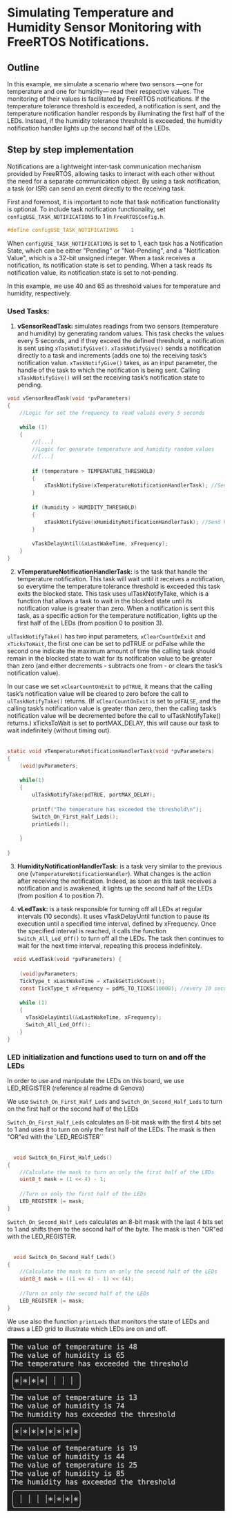 # Simulating Temperature and Humidity Sensor Monitoring with FreeRTOS Notifications.

## Outline
In this example, we simulate a scenario where two sensors —one for temperature and one for humidity— read their respective values. 
The monitoring of their values is facilitated by FreeRTOS notifications. 
If the temperature tolerance threshold is exceeded, a notification is sent, and the temperature notification handler responds by illuminating the first half of the LEDs.
Instead, if the humidity tolerance threshold is exceeded, the humidity notification handler lights up the second half of the LEDs.

## Step by step implementation

Notifications are a lightweight inter-task communication mechanism provided by FreeRTOS, allowing tasks to interact with each other
without the need for a separate communication object. 
By using a task notification, a task (or ISR) can send an event directly to the receiving task.

First and foremost, it is important to note that task notification functionality is optional.
To include task notification functionality, set `configUSE_TASK_NOTIFICATIONS` to 1 in `FreeRTOSConfig.h`.

 ```c
 #define configUSE_TASK_NOTIFICATIONS    1 
 ```

When `configUSE_TASK_NOTIFICATIONS` is set to 1, each task has a Notification State, which can be either "Pending" or "Not-Pending", and a "Notification Value", which is a 32-bit unsigned integer.
When a task receives a notification, its notification state is set to pending. When a task reads its notification value, its notification state is set to not-pending.

In this example, we use 40 and 65 as threshold values for temperature and humidity, respectively.

### Used Tasks:

1. **vSensorReadTask:** simulates readings from two sensors (temperature and humidity) by generating random values. 
This task checks the values every 5 seconds, and if they exceed the defined threshold, a notification is sent using `xTaskNotifyGive()`.
`xTaskNotifyGive()` sends a notification directly to a task and increments (adds one to) the
receiving task’s notification value. 
`xTaskNotifyGive()` takes, as an input parameter, the handle of the task to which the notification is being sent. 
Calling `xTaskNotifyGive()` will set the receiving task’s notification state to pending.


```c  
void vSensorReadTask(void *pvParameters)
{
    //Logic for set the frequency to read values every 5 seconds

    while (1)
    {
        //[...]
        //Logic for generate temperature and humidity random values
        //[...]

        if (temperature > TEMPERATURE_THRESHOLD)
        {
            xTaskNotifyGive(xTemperatureNotificationHandlerTask); //Send temperature notification
        }
		
        if (humidity > HUMIDITY_THRESHOLD)
        {
            xTaskNotifyGive(xHumidityNotificationHandlerTask); //Send humidity notification
        }

        vTaskDelayUntil(&xLastWakeTime, xFrequency);
    }
}
```

2. **vTemperatureNotificationHandlerTask:** is the task that handle the temperature notification.
This task will wait until it receives a notification, so everytime the temperature tolerance threshold is exceeded this task exits the blocked state.
This task uses ulTaskNotifyTake, which is a function that allows a task to wait in the blocked state until its notification value is greater than zero. 
When a notification is sent this task, as a specific action for the temperature notification, lights up the first half of the LEDs (from position 0 to position 3).

`ulTaskNotifyTake()` has two input parameters, `xClearCountOnExit` and `xTicksToWait`, the first one can be set to pdTRUE or pdFalse 
while the second one indicate the maximum amount of time the calling task should remain in the blocked state to wait for its notification value to be greater than zero 
(and either decrements - subtracts one from - or clears the task’s notification value).

In our case we set `xClearCountOnExit` to `pdTRUE`, it means that the calling task’s notification value will be cleared to zero before the call to `ulTaskNotifyTake()` returns. 
(If `xClearCountOnExit` is set to `pdFALSE`, and the calling task’s notification value is greater than zero, then the calling task’s notification value will be decremented
before the call to ulTaskNotifyTake() returns.)
xTicksToWait is set to portMAX_DELAY, this will cause our task to wait indefinitely (without timing out).


```c

static void vTemperatureNotificationHandlerTask(void *pvParameters)
{
	(void)pvParameters;

	while(1)
	{
		ulTaskNotifyTake(pdTRUE, portMAX_DELAY);
	
		printf("The temperature has exceeded the threshold\n");
		Switch_On_First_Half_Leds();
		printLeds();
		
	}

}
   ```

3. **HumidityNotificationHandlerTask:** is a task very similar to the previous one (`vTemperatureNotificationHandler`). 
What changes is the action after receiving the notification. Indeed, as soon as this task receives a notification and is awakened, it lights up the second half of the LEDs (from position 4 to position 7).

4. **vLedTask:** is a task responsible for turning off all LEDs at regular intervals (10 seconds). 
It uses vTaskDelayUntil function to pause its execution until a specified time interval, defined by xFrequency. 
Once the specified interval is reached, it calls the function `Switch_All_Led_Off()` to turn off all the LEDs. 
The task then continues to wait for the next time interval, repeating this process indefinitely.

```c
  void vLedTask(void *pvParameters) {

	(void)pvParameters;
    TickType_t xLastWakeTime = xTaskGetTickCount();
    const TickType_t xFrequency = pdMS_TO_TICKS(10000); //every 10 seconds

    while (1) 
	{
      vTaskDelayUntil(&xLastWakeTime, xFrequency);
      Switch_All_Led_Off();
    }
}

   ```

### LED initialization and functions used to turn on and off the LEDs
In order to use and manipulate the LEDs on this board, we use LED_REGISTER (reference al readme di Genova)

We use `Switch_On_First_Half_Leds` and `Switch_On_Second_Half_Leds` to turn on the first half or the second half of the LEDs

`Switch_On_First_Half_Leds` calculates an 8-bit mask with the first 4 bits set to 1 and uses it to turn on only the first half of the LEDs. 
The mask is then "OR"ed with the `LED_REGISTER``

```c

  void Switch_On_First_Half_Leds()
{
	//Calculate the mask to turn on only the first half of the LEDs
	uint8_t mask = (1 << 4) - 1;

	//Turn on only the first half of the LEDs
	LED_REGISTER |= mask;
}

   ```

`Switch_On_Second_Half_Leds` calculates an 8-bit mask with the last 4 bits set to 1 and shifts them to the second half of the byte. 
The mask is then "OR"ed with the LED_REGISTER.

```c

  void Switch_On_Second_Half_Leds()
{
	//Calculate the mask to turn on only the second half of the LEDs
	uint8_t mask = ((1 << 4) - 1) << (4);

	//Turn on only the second half of the LEDs	
	LED_REGISTER |= mask; 
}

   ```

We use also the function `printLeds` that monitors the state of LEDs and draws a LED grid to illustrate which LEDs are on and off.

![outputExample.png](outputExample.png)